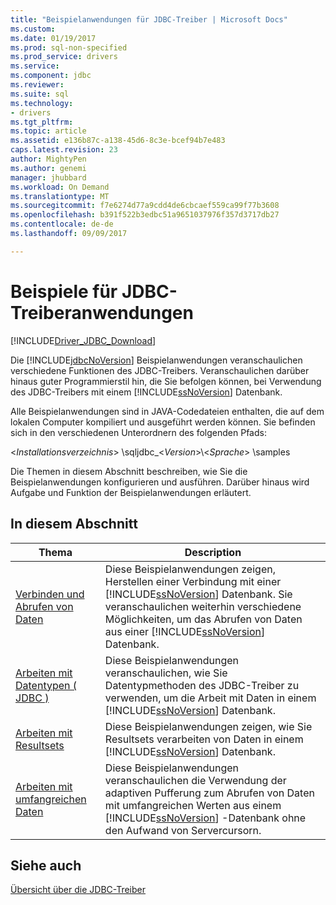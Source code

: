 ```yaml
---
title: "Beispielanwendungen für JDBC-Treiber | Microsoft Docs"
ms.custom: 
ms.date: 01/19/2017
ms.prod: sql-non-specified
ms.prod_service: drivers
ms.service: 
ms.component: jdbc
ms.reviewer: 
ms.suite: sql
ms.technology:
- drivers
ms.tgt_pltfrm: 
ms.topic: article
ms.assetid: e136b87c-a138-45d6-8c3e-bcef94b7e483
caps.latest.revision: 23
author: MightyPen
ms.author: genemi
manager: jhubbard
ms.workload: On Demand
ms.translationtype: MT
ms.sourcegitcommit: f7e6274d77a9cdd4de6cbcaef559ca99f77b3608
ms.openlocfilehash: b391f522b3edbc51a9651037976f357d3717db27
ms.contentlocale: de-de
ms.lasthandoff: 09/09/2017

---
```

# <a name="sample-jdbc-driver-applications"></a>Beispiele für JDBC-Treiberanwendungen
[!INCLUDE[Driver_JDBC_Download](../../includes/driver_jdbc_download.md)]

  Die [!INCLUDE[jdbcNoVersion](../../includes/jdbcnoversion_md.md)] Beispielanwendungen veranschaulichen verschiedene Funktionen des JDBC-Treibers. Veranschaulichen darüber hinaus guter Programmierstil hin, die Sie befolgen können, bei Verwendung des JDBC-Treibers mit einem [!INCLUDE[ssNoVersion](../../includes/ssnoversion_md.md)] Datenbank.  
  
 Alle Beispielanwendungen sind in JAVA-Codedateien enthalten, die auf dem lokalen Computer kompiliert und ausgeführt werden können. Sie befinden sich in den verschiedenen Unterordnern des folgenden Pfads:  
  
 \<*Installationsverzeichnis*> \sqljdbc_\<*Version*>\\<*Sprache*> \samples  
  
 Die Themen in diesem Abschnitt beschreiben, wie Sie die Beispielanwendungen konfigurieren und ausführen. Darüber hinaus wird Aufgabe und Funktion der Beispielanwendungen erläutert.  
  
## <a name="in-this-section"></a>In diesem Abschnitt  
  
|Thema|Description|  
|-----------|-----------------|  
|[Verbinden und Abrufen von Daten](../../connect/jdbc/connecting-and-retrieving-data.md)|Diese Beispielanwendungen zeigen, Herstellen einer Verbindung mit einer [!INCLUDE[ssNoVersion](../../includes/ssnoversion_md.md)] Datenbank. Sie veranschaulichen weiterhin verschiedene Möglichkeiten, um das Abrufen von Daten aus einer [!INCLUDE[ssNoVersion](../../includes/ssnoversion_md.md)] Datenbank.|  
|[Arbeiten mit Datentypen &#40; JDBC &#41;](../../connect/jdbc/working-with-data-types-jdbc.md)|Diese Beispielanwendungen veranschaulichen, wie Sie Datentypmethoden des JDBC-Treiber zu verwenden, um die Arbeit mit Daten in einem [!INCLUDE[ssNoVersion](../../includes/ssnoversion_md.md)] Datenbank.|  
|[Arbeiten mit Resultsets](../../connect/jdbc/working-with-result-sets.md)|Diese Beispielanwendungen zeigen, wie Sie Resultsets verarbeiten von Daten in einem [!INCLUDE[ssNoVersion](../../includes/ssnoversion_md.md)] Datenbank.|  
|[Arbeiten mit umfangreichen Daten](../../connect/jdbc/working-with-large-data.md)|Diese Beispielanwendungen veranschaulichen die Verwendung der adaptiven Pufferung zum Abrufen von Daten mit umfangreichen Werten aus einem [!INCLUDE[ssNoVersion](../../includes/ssnoversion_md.md)] -Datenbank ohne den Aufwand von Servercursorn.|  
  
## <a name="see-also"></a>Siehe auch  
 [Übersicht über die JDBC-Treiber](../../connect/jdbc/overview-of-the-jdbc-driver.md)  
  
  


